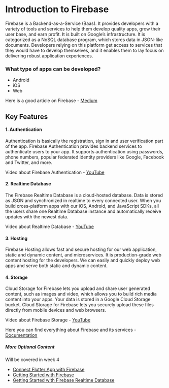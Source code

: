 # **Introduction to Firebase**
Firebase is a Backend-as-a-Service (Baas). It provides developers with a variety of tools and services to help them develop quality apps, grow their user base, and earn profit. It is built on Google’s infrastructure.
It is categorized as a NoSQL database program, which stores data in JSON-like documents.
Developers relying on this platform get access to services that they would have to develop themselves, and it enables them to lay focus on delivering robust application experiences.

### What type of apps can be developed?
* Android
* iOS
* Web

Here is a good article on Firebase - [Medium](https://medium.com/firebase-developers/what-is-firebase-the-complete-story-abridged-bcc730c5f2c0)

## **Key Features**

#### 1. Authentication
Authentication is basically the registration, sign in and user verification part of the app.
Firebase Authentication provides backend services to authenticate users to your app. It supports authentication using passwords, phone numbers, popular federated identity providers like Google, Facebook and Twitter, and more.

Video about Firebase Authentication - [YouTube](https://www.youtube.com/watch?time_continue=1&v=8sGY55yxicA&feature=emb_logo)

#### 2. Realtime Database
The Firebase Realtime Database is a cloud-hosted database. Data is stored as JSON and synchronized in realtime to every connected user. When you build cross-platform apps with our iOS, Android, and JavaScript SDKs, all the users share one Realtime Database instance and automatically receive updates with the newest data.

Video about Realtime Database - [YouTube](https://www.youtube.com/watch?v=U5aeM5dvUpA)

#### 3. Hosting
Firebase Hosting allows fast and secure hosting for our web application, static and dynamic content, and microservices. It is production-grade web content hosting for the developers. We can easily and quickly deploy web apps and serve both static and dynamic content.

#### 4. Storage
Cloud Storage for Firebase lets you upload and share user generated content, such as images and video, which allows you to build rich media content into your apps. Your data is stored in a Google Cloud Storage bucket. Cloud Storage for Firebase lets you securely upload these files directly from mobile devices and web browsers.

Video about Firebase Storage - [YouTube](https://www.youtube.com/watch?v=_tyjqozrEPY)

Here you can find everything about Firebase and its services - [Documentation](https://firebase.flutter.dev/)

##### More Optional Content
Will be covered in week 4

* [Connect Flutter App with Firebase](https://firebase.google.com/docs/flutter/setup?platform=ios)
* [Getting Started with Firebase](https://www.raywenderlich.com/7426050-firebase-tutorial-for-flutter-getting-started)
* [Getting Started with Firebase Realtime Database](https://medium.com/firebase-tips-tricks/how-to-use-firebase-realtime-database-with-flutter-ebd98aba2c91)